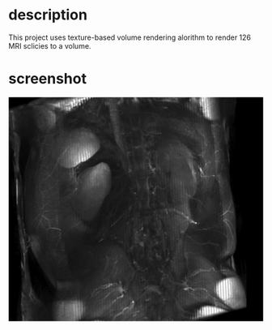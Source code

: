 # description
This project uses texture-based volume rendering alorithm to render 126 MRI sclicies to a volume.
# screenshot
![screenshot](screenshot.png)
